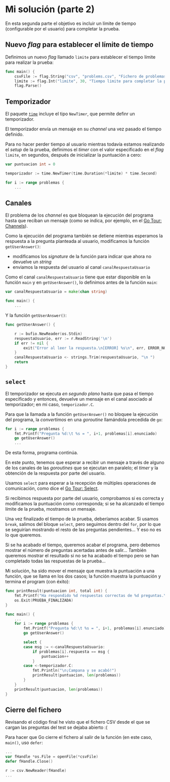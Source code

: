 # Mi solución (parte 2)

En esta segunda parte el objetivo es incluir un límite de tiempo (configurable por el usuario) para completar la prueba.

## Nuevo *flag* para establecer el límite de tiempo

Definimos un nuevo *flag* llamado `limite` para establecer el tiempo límite para realizar la prueba:

```go
func main() {
    csvFile := flag.String("csv", "problems.csv", "Fichero de problemas en formato 'enunciado,respuesta' (CSV)")
    limite := flag.Int("limite", 30, "Tiempo limite para completar la prueba en segundos")
    flag.Parse()
```

## Temporizador

El paquete [`time`](https://pkg.go.dev/time) incluye el tipo `NewTimer`, que permite definr un temporizador.

El temporizador envía un mensaje en su *channel* una vez pasado el tiempo definido.

Para no hacer perder tiempo al usuario mientras todavía estamos realizando el *setup* de la prueba, definimos el *timer* con el valor especificado en el *flag* `limite`, en segundos, después de inicializar la puntuación a cero:

```go
var puntuacion int = 0

temporizador := time.NewTimer(time.Duration(*limite) * time.Second)

for i := range problemas {
    ...
```

## Canales

El problema de los *channel* es que bloquean la ejecución del programa hasta que reciban un mensaje (como se indica, por ejemplo, en el [Go Tour: Channels](https://go.dev/tour/concurrency/2)).

Como la ejecución del programa también se detiene mientras esperamos la respuesta a la pregunta planteada al usuario, modificamos la función `getUserAnswer()`:

- modificamos los *signature* de la función para indicar que ahora no devuelve un *string*
- enviamos la respuesta del usuario al canal `canalRespuestaUsuario`

Como el canal `canalRespuestaUsuario` tiene que estar disponible en la función `main` y en `getUserAnswer()`, lo definimos antes de la función `main`:

```go
var canalRespuestaUsuario = make(chan string)

func main() {
    ...
```

Y la función `getUserAnswer()`:

```go
func getUserAnswer() {

    r := bufio.NewReader(os.Stdin)
    respuestaUsuario, err := r.ReadString('\n')
    if err != nil {
        exit("Error al leer la respuesta.\n[ERROR] %s\n", err, ERROR_NO_ENTIENDO_RESPUESTA)
    }
    canalRespuestaUsuario <- strings.Trim(respuestaUsuario, "\n ")
    return
}
```

## `select`

El temporizador se ejecuta *en segundo plano* hasta que pasa el tiempo especificado y entonces, devuelve un mensaje en el canal asociado al temporizador; en mi caso, `temporizador.C`.

Para que la llamada a la función `getUserAnswer()` no bloquee la ejecución del programa, la *convertimos* en una *goroutine* llamándola precedida de `go`:

```go
for i := range problemas {
    fmt.Printf("Pregunta %d:\t %s = ", i+1, problemas[i].enunciado)
    go getUserAnswer()
    ...
```

De esta forma, programa continúa.

En este punto, tenemos que esperar a recibir un mensaje a través de alguno de los canales de las *goroutines* que se ejecutan en paralelo; el *timer* y la obtención de la respuesta por parte del usuario.

Usamos `select` para esperar a la recepción de múltiples operaciones de comunicación, como dice el [Go Tour: Select](https://go.dev/tour/concurrency/5).

Si recibimos respuesta por parte del usuario, comprobamos si es correcta y modificamos la puntuación como corresponda; si se ha alcanzado el tiempo límite de la prueba, mostramos un mensaje.

Una vez finalizado el tiempo de la prueba, deberíamos acabar. Si usamos `break`, salimos del bloque `select`, pero seguimos dentro del `for`, por lo que se seguirían mostrando el resto de las preguntas pendientes... Y eso no es lo que queremos.

Si se ha acabado el tiempo, queremos acabar el programa, pero debemos mostrar el número de preguntas acertadas antes de salir... También queremos mostrar el resultado si no se ha acabado el tiempo pero se han completado todas las respuestas de la prueba...

Mi solución, ha sido mover el mensaje que muestra la puntuación a una función, que se llama en los dos casos; la función muestra la puntuación y termina el program (con éxito):

```go
func printResult(puntuacion int, total int) {
    fmt.Printf("Ha respondido %d respuestas correctas de %d preguntas.\n", puntuacion, total)
    os.Exit(PRUEBA_FINALIZADA)
}

func main() {
    ...
    for i := range problemas {
        fmt.Printf("Pregunta %d:\t %s = ", i+1, problemas[i].enunciado)
        go getUserAnswer()

        select {
        case msg := <-canalRespuestaUsuario:
            if problemas[i].respuesta == msg {
                puntuacion++
            }
        case <-temporizador.C:
            fmt.Println("\n¡Campana y se acabó!")
            printResult(puntuacion, len(problemas))
        }
    }
    printResult(puntuacion, len(problemas))
}
```

## Cierre del fichero

Revisando el código final he visto que el fichero CSV desde el que se cargan las preguntas del test se dejaba abierto :(

Para hacer que Go cierre el fichero al salir de la función (en este caso, `main()`, uso `defer`:

```go
...
var fHandle *os.File = openFile(*csvFile)
defer fHandle.Close()

r := csv.NewReader(fHandle)
...
```
